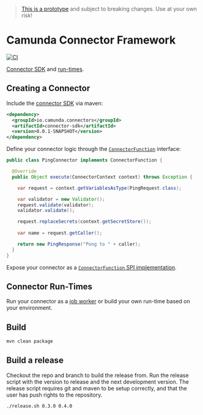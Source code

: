 > [This is a prototype](https://github.com/camunda/cloud-connectors/issues/36#issuecomment-1170444587) and subject to breaking changes. Use at your own risk!

# Camunda Connector Framework

[![CI](https://github.com/camunda/connector-framework/actions/workflows/CI.yml/badge.svg)](https://github.com/camunda/connector-framework/actions/workflows/CI.yml)

[Connector SDK](#create-a-connector) and [run-times](#connector-run-times).


## Creating a Connector

Include the [connector SDK](./connector-sdk) via maven: 

```xml
<dependency>
  <groupId>io.camunda.connectors</groupId>
  <artifactId>connector-sdk</artifactId>
  <version>0.0.1-SNAPSHOT</version>
</dependency>
```

Define your connector logic through the [`ConnectorFunction`](https://github.com/camunda/connectors-framework/blob/main/connector-sdk/src/main/java/io/camunda/connector/sdk/ConnectorFunction.java) interface:

```java
public class PingConnector implements ConnectorFunction {

  @Override
  public Object execute(ConnectorContext context) throws Exception {

    var request = context.getVariablesAsType(PingRequest.class);

    var validator = new Validator();
    request.validate(validator);
    validator.validate();

    request.replaceSecrets(context.getSecretStore());
    
    var name = request.getCaller();

    return new PingResponse("Pong to " + caller);
  }
}
```

Expose your connector as a [`ConnectorFunction` SPI implementation](https://docs.oracle.com/javase/8/docs/api/java/util/ServiceLoader.html).

## Connector Run-Times

Run your connector as a [job worker](https://github.com/camunda/connectors-framework/tree/main/connector-runtime-job-worker#readme) or build your own run-time based on your environment.


## Build

```bash
mvn clean package
```

## Build a release

Checkout the repo and branch to build the release from. Run the release script with the version to release and the next
development version. The release script requires git and maven to be setup correctly, and that the user has push rights
to the repository.

```bash
./release.sh 0.3.0 0.4.0
```
